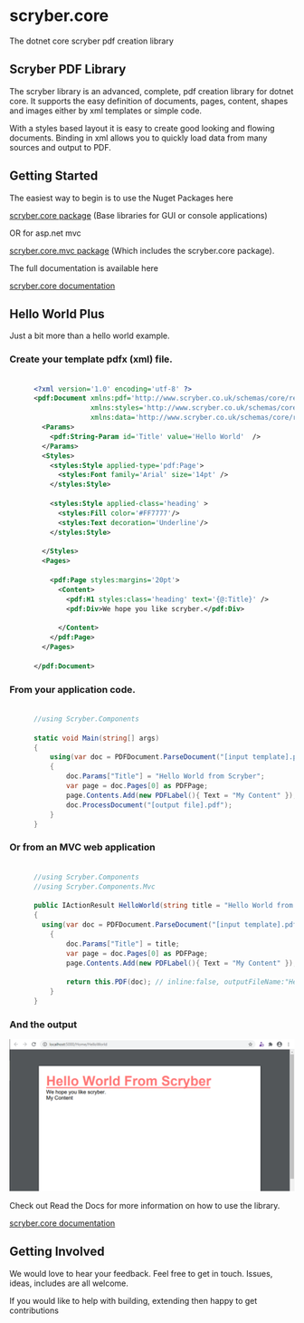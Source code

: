 ﻿# scryber.core
The dotnet core scryber pdf creation library

## Scryber PDF Library

The scryber library is an advanced, complete, pdf creation library for dotnet core. 
It supports the easy definition of documents, pages, content, shapes and images either by xml templates or simple code. 

With a styles based layout it is easy to create good looking and flowing documents. 
Binding in xml allows you to quickly load data from many sources and output to PDF. 


## Getting Started

The easiest way to begin is to use the Nuget Packages here

[scryber.core package](https://www.nuget.org/packages/scryber.core/)
(Base libraries for GUI or console applications)

OR for asp.net mvc

[scryber.core.mvc package](https://www.nuget.org/packages/scryber.core.mvc/)
(Which includes the scryber.core package).

The full documentation is available here

[scryber.core documentation](https://scrybercore.readthedocs.io/en/latest/)

## Hello World Plus

Just a bit more than a hello world example.

### Create your template pdfx (xml) file.

```xml

      <?xml version='1.0' encoding='utf-8' ?>
      <pdf:Document xmlns:pdf='http://www.scryber.co.uk/schemas/core/release/v1/Scryber.Components.xsd'
                    xmlns:styles='http://www.scryber.co.uk/schemas/core/release/v1/Scryber.Styles.xsd'
                    xmlns:data='http://www.scryber.co.uk/schemas/core/release/v1/Scryber.Data.xsd' >
        <Params>
          <pdf:String-Param id='Title' value='Hello World'  />
        </Params>
        <Styles>
          <styles:Style applied-type='pdf:Page'>
            <styles:Font family='Arial' size='14pt' />
          </styles:Style>

          <styles:Style applied-class='heading' >
            <styles:Fill color='#FF7777'/>
            <styles:Text decoration='Underline'/>
          </styles:Style>
      
        </Styles>
        <Pages>

          <pdf:Page styles:margins='20pt'>
            <Content>
              <pdf:H1 styles:class='heading' text='{@:Title}' />
              <pdf:Div>We hope you like scryber.</pdf:Div>

            </Content>
          </pdf:Page>
        </Pages>

      </pdf:Document>
```

### From your application code.

```cs

      //using Scryber.Components

      static void Main(string[] args)
      {
          using(var doc = PDFDocument.ParseDocument("[input template].pdfx"))
          {
              doc.Params["Title"] = "Hello World from Scryber";
              var page = doc.Pages[0] as PDFPage;
              page.Contents.Add(new PDFLabel(){ Text = "My Content" });
              doc.ProcessDocument("[output file].pdf");
          }
      }
```

### Or from an MVC web application

```cs

      //using Scryber.Components
      //using Scryber.Components.Mvc

      public IActionResult HelloWorld(string title = "Hello World from Scryber")
      {
        using(var doc = PDFDocument.ParseDocument("[input template].pdfx"))
          {
              doc.Params["Title"] = title;
              var page = doc.Pages[0] as PDFPage;
              page.Contents.Add(new PDFLabel(){ Text = "My Content" });
          
              return this.PDF(doc); // inline:false, outputFileName:"HelloWorld.pdf"
          }
      }
```

### And the output

![Hello World Output](docs/images/helloworld.png)

Check out Read the Docs for more information on how to use the library.

[scryber.core documentation](https://scrybercore.readthedocs.io/en/latest/)


## Getting Involved

We would love to hear your feedback. Feel free to get in touch.
Issues, ideas, includes are all welcome.

If you would like to help with building, extending then happy to get contributions

